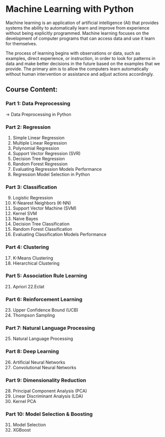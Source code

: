 # Machine Learning with Python
Machine learning is an application of artificial intelligence (AI) that provides systems the ability to automatically learn and improve from experience without being explicitly programmed. Machine learning focuses on the development of computer programs that can access data and use it learn for themselves.

The process of learning begins with observations or data, such as examples, direct experience, or instruction, in order to look for patterns in data and make better decisions in the future based on the examples that we provide. The primary aim is to allow the computers learn automatically without human intervention or assistance and adjust actions accordingly.

## Course Content:
### Part 1: Data Preprocessing
-> Data Preprocessing in Python
### Part 2: Regression

1. Simple Linear Regression
2. Multiple Linear Regression
3. Polynomial Regression
4. Support Vector Regression (SVR)
5. Decision Tree Regression
6. Random Forest Regression
7. Evaluating Regression Models Performance
8. Regression Model Selection in Python
### Part 3: Classification
9. Logistic Regression
10. K-Nearest Neighbors (K-NN)
11. Support Vector Machine (SVM)
12. Kernel SVM
13. Naive Bayes
14. Decision Tree Classification
15. Random Forest Classification
16. Evaluating Classification Models Performance
### Part 4: Clustering
17. K-Means Clustering
18. Hierarchical Clustering
### Part 5: Association Rule Learning
21. Apriori
22.Eclat
### Part 6: Reinforcement Learning
23. Upper Confidence Bound (UCB)
24. Thompson Sampling
### Part 7: Natural Language Processing 
25. Natural Language Processing
### Part 8: Deep Learning
26. Artificial Neural Networks
27. Convolutional Neural Networks
### Part 9: Dimensionality Reduction
28. Principal Component Analysis (PCA)
29. Linear Discriminant Analysis (LDA)
30. Kernel PCA
### Part 10: Model Selection & Boosting
31. Model Selection
32. XGBoost
